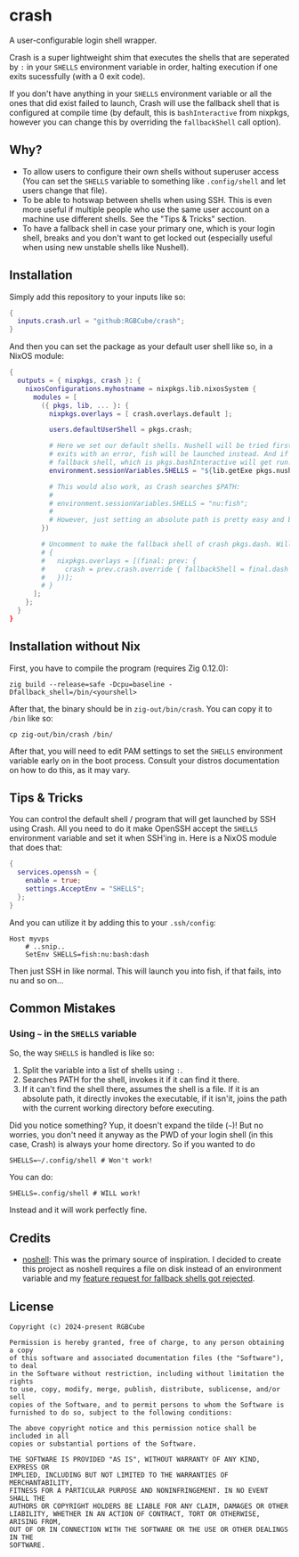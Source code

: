 # crash

A user-configurable login shell wrapper.

Crash is a super lightweight shim that executes the shells that are seperated by `:`
in your `SHELLS` environment variable in order, halting execution if one exits
sucessfully (with a 0 exit code).

If you don't have anything in your `SHELLS` environment variable or all the ones
that did exist failed to launch, Crash will use the fallback shell that is
configured at compile time (by default, this is `bashInteractive` from nixpkgs,
however you can change this by overriding the `fallbackShell` call option).

## Why?

- To allow users to configure their own shells without superuser access (You can
  set the `SHELLS` variable to something like `.config/shell` and let users
  change that file).
- To be able to hotswap between shells when using SSH. This is even more useful if multiple
  people who use the same user account on a machine use different shells. See the "Tips & Tricks" section.
- To have a fallback shell in case your primary one, which is your login shell,
  breaks and you don't want to get locked out (especially useful when using new
  unstable shells like Nushell).

## Installation

Simply add this repository to your inputs like so:

```nix
{
  inputs.crash.url = "github:RGBCube/crash";
}
```

And then you can set the package as your default user
shell like so, in a NixOS module:

```nix
{
  outputs = { nixpkgs, crash }: {
    nixosConfigurations.myhostname = nixpkgs.lib.nixosSystem {
      modules = [
        ({ pkgs, lib, ... }: {
          nixpkgs.overlays = [ crash.overlays.default ];

          users.defaultUserShell = pkgs.crash;

          # Here we set our default shells. Nushell will be tried first, if that
          # exits with an error, fish will be launched instead. And if fish fails, the
          # fallback shell, which is pkgs.bashInteractive will get run.
          environment.sessionVariables.SHELLS = "${lib.getExe pkgs.nushell}:${lib.getExe pkgs.fish}";

          # This would also work, as Crash searches $PATH:
          #
          # environment.sessionVariables.SHELLS = "nu:fish";
          #
          # However, just setting an absolute path is pretty easy and better.
        })

        # Uncomment to make the fallback shell of crash pkgs.dash. Will require a recompilation!
        # {
        #   nixpkgs.overlays = [(final: prev: {
        #     crash = prev.crash.override { fallbackShell = final.dash };
        #   })];
        # }
      ];
    };
  }
}
```

## Installation without Nix

First, you have to compile the program (requires Zig 0.12.0):

```shell
zig build --release=safe -Dcpu=baseline -Dfallback_shell=/bin/<yourshell>
```

After that, the binary should be in `zig-out/bin/crash`. You can copy it to
`/bin` like so:

```shell
cp zig-out/bin/crash /bin/
```

After that, you will need to edit PAM settings to set the `SHELLS` environment
variable early on in the boot process. Consult your distros documentation on
how to do this, as it may vary.

## Tips & Tricks

You can control the default shell / program that will get launched
by SSH using Crash. All you need to do it make OpenSSH accept the `SHELLS`
environment variable and set it when SSH'ing in. Here is a NixOS
module that does that:

```nix
{
  services.openssh = {
    enable = true;
    settings.AcceptEnv = "SHELLS";
  };
}
```

And you can utilize it by adding this to your `.ssh/config`:

```shell
Host myvps
    # ..snip..
    SetEnv SHELLS=fish:nu:bash:dash
```

Then just SSH in like normal. This will launch you into fish, if that fails, into nu and so on...

## Common Mistakes

### Using `~` in the `SHELLS` variable

So, the way `SHELLS` is handled is like so:
1. Split the variable into a list of shells using `:`.
2. Searches PATH for the shell, invokes it if it can find it there.
3. If it can't find the shell there, assumes the shell is a file.
   If it is an absolute path, it directly invokes the executable, if
   it isn'it, joins the path with the current working directory before executing.

Did you notice something? Yup, it doesn't expand the tilde (`~`)!
But no worries, you don't need it anyway as the PWD of your login shell
(in this case, Crash) is always your home directory. So if you wanted to do

```shell
SHELLS=~/.config/shell # Won't work!
```

You can do:

```shell
SHELLS=.config/shell # WILL work!
```

Instead and it will work perfectly fine.


## Credits

- [noshell](https://github.com/viperML/noshell): This was the primary source of
  inspiration. I decided to create this project as noshell requires a file on disk
  instead of an environment variable and my [feature request for fallback shells got
  rejected](https://github.com/viperML/noshell/issues/6).

## License

```
Copyright (c) 2024-present RGBCube

Permission is hereby granted, free of charge, to any person obtaining a copy
of this software and associated documentation files (the "Software"), to deal
in the Software without restriction, including without limitation the rights
to use, copy, modify, merge, publish, distribute, sublicense, and/or sell
copies of the Software, and to permit persons to whom the Software is
furnished to do so, subject to the following conditions:

The above copyright notice and this permission notice shall be included in all
copies or substantial portions of the Software.

THE SOFTWARE IS PROVIDED "AS IS", WITHOUT WARRANTY OF ANY KIND, EXPRESS OR
IMPLIED, INCLUDING BUT NOT LIMITED TO THE WARRANTIES OF MERCHANTABILITY,
FITNESS FOR A PARTICULAR PURPOSE AND NONINFRINGEMENT. IN NO EVENT SHALL THE
AUTHORS OR COPYRIGHT HOLDERS BE LIABLE FOR ANY CLAIM, DAMAGES OR OTHER
LIABILITY, WHETHER IN AN ACTION OF CONTRACT, TORT OR OTHERWISE, ARISING FROM,
OUT OF OR IN CONNECTION WITH THE SOFTWARE OR THE USE OR OTHER DEALINGS IN THE
SOFTWARE.
```
